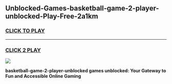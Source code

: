 
## Unblocked-Games-basketball-game-2-player-unblocked-Play-Free-2a1km
<h3>
<a href="https://premium76.site?title=basketball-game-2-player-unblocked&ref=10A">CLICK TO PLAY</a></h3>
<hr>

<h3>
<a href="https://premium76.site?title=basketball-game-2-player-unblocked&ref=10A">CLICK 2 PLAY</a>
  
</h3>

<a href="https://premium76.site?title=basketball-game-2-player-unblocked&ref=10A"><img src="https://clearcache.store/games.png"></a>


**basketball-game-2-player-unblocked games unblocked: Your Gateway to Fun and Accessible Online Gaming**
